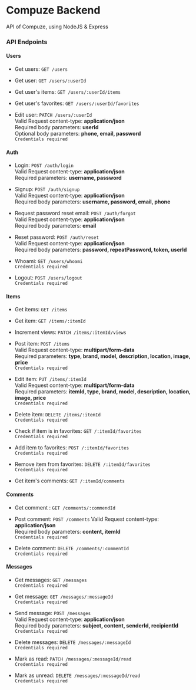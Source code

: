 # Compuze Backend

API of Compuze, using NodeJS & Express

### API Endpoints

#### Users

- Get users: `GET /users`

- Get user: `GET /users/:userId`

- Get user's items: `GET /users/:userId/items`

- Get user's favorites: `GET /users/:userId/favorites`

- Edit user: `PATCH /users/:userId`  
  Valid Request content-type: **application/json**  
  Required body parameters: **userId**  
  Optional body parameters: **phone, email, password**  
  `Credentials required`

#### Auth

- Login: `POST /auth/login`  
  Valid Request content-type: **application/json**  
  Required parameters: **username, password**

- Signup: `POST /auth/signup`  
  Valid Request content-type: **application/json**  
  Required body parameters: **username, password, email, phone**

- Request password reset email: `POST /auth/forgot`  
  Valid Request content-type: **application/json**  
  Required body parameters: **email**

- Reset password: `POST /auth/reset`  
  Valid Request content-type: **application/json**  
  Required body parameters: **password, repeatPassword, token, userId**

- Whoami: `GET /users/whoami`  
  `Credentials required`

- Logout: `POST /users/logout`  
  `Credentials required`

#### Items

- Get items: `GET /items`

- Get item: `GET /items/:itemId`

- Increment views: `PATCH /items/:itemId/views`

- Post item: `POST /items`  
  Valid Request content-type: **multipart/form-data**  
  Required parameters: **type, brand, model, description, location, image, price**  
  `Credentials required`

- Edit item: `PUT /items/:itemId`  
  Valid Request content-type: **multipart/form-data**  
  Required parameters: **itemId, type, brand, model, description, location, image, price**  
  `Credentials required`

- Delete item: `DELETE /items/:itemId`  
  `Credentials required`

- Check if item is in favorites: `GET /:itemId/favorites`  
  `Credentials required`

- Add item to favorites: `POST /:itemId/favorites`  
  `Credentials required`

- Remove item from favorites: `DELETE /:itemId/favorites`  
  `Credentials required`

- Get item's comments: `GET /:itemId/comments`

#### Comments

- Get comment : `GET /comments/:commendId`

- Post comment: `POST /comments`
  Valid Request content-type: **application/json**  
  Required body parameters: **content, itemId**  
  `Credentials required`

- Delete comment: `DELETE /comments/:commentId`  
  `Credentials required`

#### Messages

- Get messages: `GET /messages`  
  `Credentials required`

- Get message: `GET /messages/:messageId`  
  `Credentials required`

- Send message: `POST /messages`  
  Valid Request content-type: **application/json**  
  Required body parameters: **subject, content, senderId, recipientId**  
  `Credentials required`

- Delete messages: `DELETE /messages/:messageId`  
  `Credentials required`

- Mark as read: `PATCH /messages/:messageId/read`  
  `Credentials required`

- Mark as unread: `DELETE /messages/:messageId/read`  
  `Credentials required`
